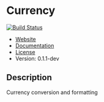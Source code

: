 # Currency

[![Build Status](https://secure.travis-ci.org/moltin/currency.png?branch=master)](https://travis-ci.org/moltin/currency)

* [Website](http://molt.in)
* [Documentation](http://molt.in/documentation)
* [License](https://github.com/moltin/currency/master/LICENSE)
* Version: 0.1.1-dev

## Description

Currency conversion and formatting
